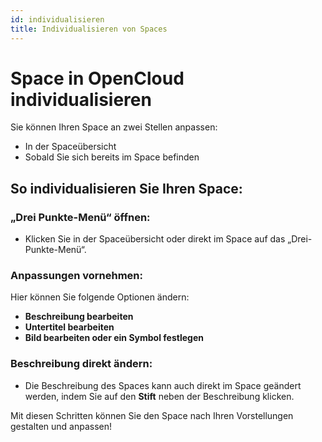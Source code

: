 ```yaml
---
id: individualisieren
title: Individualisieren von Spaces
---
```


# Space in OpenCloud individualisieren

Sie können Ihren Space an zwei Stellen anpassen:

- In der Spaceübersicht
- Sobald Sie sich bereits im Space befinden

## So individualisieren Sie Ihren Space:

### „Drei Punkte-Menü“ öffnen:
- Klicken Sie in der Spaceübersicht oder direkt im Space auf das „Drei-Punkte-Menü“.

### Anpassungen vornehmen:
Hier können Sie folgende Optionen ändern:
- **Beschreibung bearbeiten**
- **Untertitel bearbeiten**
- **Bild bearbeiten oder ein Symbol festlegen**

### Beschreibung direkt ändern:
- Die Beschreibung des Spaces kann auch direkt im Space geändert werden, indem Sie auf den **Stift** neben der Beschreibung klicken.

Mit diesen Schritten können Sie den Space nach Ihren Vorstellungen gestalten und anpassen!
